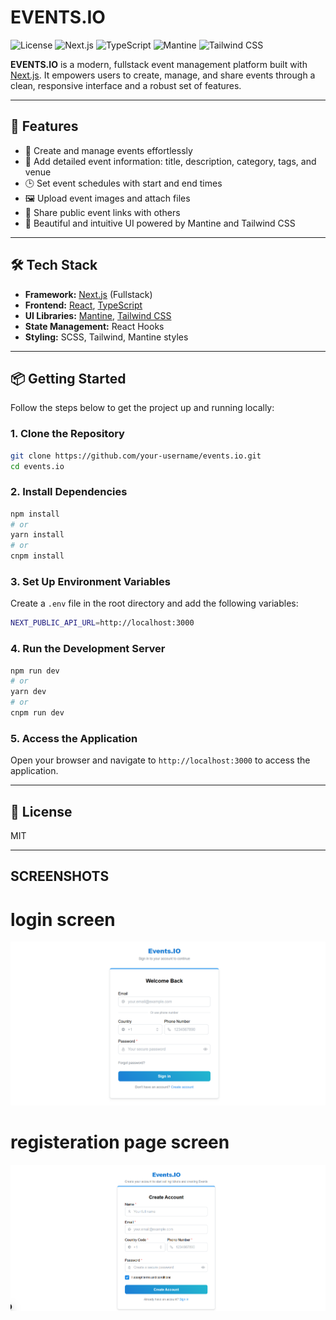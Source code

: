 # EVENTS.IO

![License](https://img.shields.io/badge/license-MIT-green)
![Next.js](https://img.shields.io/badge/built%20with-Next.js-000?logo=next.js)
![TypeScript](https://img.shields.io/badge/TypeScript-Ready-blue?logo=typescript)
![Mantine](https://img.shields.io/badge/UI-Mantine-purple?logo=mantine)
![Tailwind CSS](https://img.shields.io/badge/styling-TailwindCSS-06B6D4?logo=tailwindcss)

**EVENTS.IO** is a modern, fullstack event management platform built with [Next.js](https://nextjs.org/). It empowers users to create, manage, and share events through a clean, responsive interface and a robust set of features.

---

## 🚀 Features

- 🎉 Create and manage events effortlessly
- 📝 Add detailed event information: title, description, category, tags, and venue
- 🕒 Set event schedules with start and end times
- 🖼 Upload event images and attach files
- 🔗 Share public event links with others
- 🧭 Beautiful and intuitive UI powered by Mantine and Tailwind CSS

---

## 🛠 Tech Stack

- **Framework:** [Next.js](https://nextjs.org/) (Fullstack)
- **Frontend:** [React](https://reactjs.org/), [TypeScript](https://www.typescriptlang.org/)
- **UI Libraries:** [Mantine](https://mantine.dev/), [Tailwind CSS](https://tailwindcss.com/)
- **State Management:** React Hooks
- **Styling:** SCSS, Tailwind, Mantine styles

---

## 📦 Getting Started

Follow the steps below to get the project up and running locally:

### 1. Clone the Repository

```bash
git clone https://github.com/your-username/events.io.git
cd events.io
```

### 2. Install Dependencies

```bash
npm install
# or
yarn install
# or
cnpm install
```

### 3. Set Up Environment Variables

Create a `.env` file in the root directory and add the following variables:

```bash
NEXT_PUBLIC_API_URL=http://localhost:3000
```

### 4. Run the Development Server

```bash
npm run dev
# or
yarn dev
# or
cnpm run dev
```

### 5. Access the Application

Open your browser and navigate to `http://localhost:3000` to access the application.

---

## 📝 License

MIT

---

## SCREENSHOTS 
# login screen 
![alt text](image.png)

# registeration page screen 
![alt text](image-1.png)